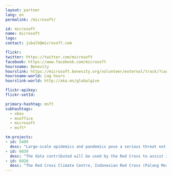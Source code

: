 ```yaml
---
layout: partner
lang: en
permalink: /microsoft/

id: microsoft
name: microsoft
logo:
contact: jubalh@microsoft.com

flickr:
twitter: https://twitter.com/microsoft
facebook: https://www.facebook.com/microsoft
hoursname: Benevity
hourslink: https://microsoft.benevity.org/volunteer/external/track/?cause_id=840-530196605&project_id=2L7JKHRBB5
hoursname-world: Log hours
hourslink-world: http://aka.ms/globalgive

flickr-apikey:
flickr-setId:

primary-hashtag: msft
subhashtags:
  - xbox
  - msoffice
  - microsoft
  - msft*

tm-projects:
- id: 5409
  desc: "Large-scale epidemics and pandemics pose a serious threat not only to global health security but also to countries, communities and individuals in their efforts to achieve resilience. Epidemics and pandemics affect all sectors, impacting routine health services, economic and food security, trade, education, civil order, communication, transportation, and many other areas of life. - note: this is a roads task!"
- id: 6839
  desc: "The data contributed will be used by the Red Cross to assist in forecasting future disaster impacts, by knowing in advance what is likely to be impacted. The information will help implementation of early action activities to take place before a disaster strikes, contributing to reduce risk, prepare for effective response and ultimately to strength community resilience."
- id: 6920
  desc: "The Red Cross Climate Centre, Indonesian Red Cross (Palang Merah Indonesia/PMI), IFRC, British Red Cross and Australian Red Cross are implementing a programme where the data contributed will be used by the Red Cross to assist in forecasting future disaster impacts, by knowing in advance what is likely to be impacted and its exposure and vulnerability. The information will help implementation of early action activities to take place before a disaster strikes, contributing to reduce risk, prepare for effective response and ultimately to strengthen community resilience." 
---
```

